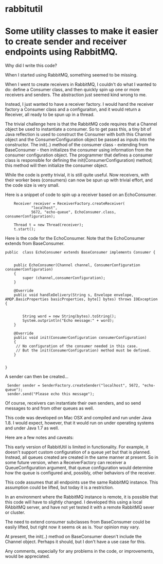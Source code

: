 # rabbitutil

Some utility classes to make it easier to create sender and receiver endpoints using RabbitMQ.
==============================================================================================

Why did I write this code?

When I started using RabbitMQ, something seemed to be missing.

When I went to create receivers in RabbitMQ, I couldn't do what I wanted to do: define a Consumer class,
and then quickly spin up one or more receivers and senders. The abstraction just seemed kind
wrong to me.

Instead, I just wanted to have a receiver factory. I would hand the receiver factory a Consumer class
and a configuraiton, and it would return a Receiver, all ready to be spun up in a thread.

The trivial challenge here is that the RabbitMQ code requires that a Channel object be used to instantiate a consumer.
So to get pass this, a tiny bit of Java reflection is used to construct the Consumer
with both this Channel object and the ConsumerConfiguration object be passed as inputs
into the constructor. The init(..) method of the consumer class - extending from BaseConsumer - then initializes the consumer using information
from the consumer configuration object. The programmer that defines a consumer class is responsible
for defining the init(ConsumerConfiguration) method; this method will then initialize the consumer object.

While the code is pretty trivial, it is still quite useful. Now receivers, with their worker bees (consumers)
can now be spun up with trivial effort, and the code size is very small.

Here is a snippet of code to spin up a receiver based on an EchoConsumer.



        Receiver receiver = ReceiverFactory.createReceiver(
                "localhost",
                5672, "echo-queue", EchoConsumer.class, consumerConfiguration);

        Thread t = new Thread(receiver);
        t.start();

Here is the code for the EchoConsumer. Note that the EchoConsumer extends from BaseConsumer.


    public  class EchoConsumer extends BaseConsumer implements Consumer {


        public EchoConsumer(Channel channel, ConsumerConfiguration consumerConfiguration)
        {
            super (channel,consumerConfiguration);
        }

        @Override
        public void handleDelivery(String s, Envelope envelope, AMQP.BasicProperties basicProperties, byte[] bytes) throws IOException {


            String word = new String(bytes).toString();
            System.outprintln("Echo message:" + word);
        }

        @Override
        public void init(ConsumerConfiguration consumerConfiguration)
        {
         // No configuration of the consumer needed in this case.
         // But the init(ConsumerConfiguration) method must be defined.
        }


    }

A sender can then be created...

     Sender sender = SenderFactory.createSender("localhost", 5672, "echo-queue");
     sender.send("Please echo this message");

Of course, receivers can instantiate their own senders, and so send messages
to and from other queues as well.

This code was developed on Mac OSX and compiled and run under Java 1.8.
I would expect, however, that it would run on under operating systems and under Java 1.7 as well.

Here are a few notes and caveats:

   This early version of RabbitUtil is limited in functionality. For example, it doesn't support
   custom configuration of a queue *yet* but that is planned. Instead, all queues created are
   created in the same manner at present. So in some future version, when a ReceiverFactory can
   receiver a QueueConfiguration argument, that queue configuration would determine how the
   queue is configured and, possibly, other behaviors of the receiver.

   This code assumes that all endpoints use the same RabbitMQ instance.
   This assumption could be lifted, but today it is a restriction.

   In an environment where the RabbitMQ instance is remote, it is possible
   that this code will have to slightly changed. I developed this using a local RAbbitMQ
   server, and have not yet tested it with a remote RabbitMQ sever or cluster.

   The need to extend consumer subclasses from BaseConsumer could be easily lifted,
   but right now it seems ok as is. Your opinion may vary.

   At present, the init(..) method on BaseConsumer doesn't include the Channel object.
   Perhaps it should, but I don't have a use case for this. 


 Any comments, especially for any problems in the code, or improvements, would be appreciated.






